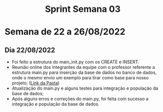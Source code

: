<h1 align="center"> Sprint Semana 03 </h1>

# Semana de 22 a 26/08/2022

##  Dia 22/08/2022
- Foi feito a estrutura do main_init.py com os CREATE e INSERT.
- Reunião online dos integrantes da equipe com o professor referente a estrutura main.py para inserção da base de dados no banco de dados, onde o mesmo envio um exemplo para tirar como base para nosso projeto; ([Link da Pasta](/Projeto/Testes/main-mysql3.py))
- Atualização do main.py e alguns testes para integração e população da base de dados;
- Após alguns erros e correções do main.py, foi feita com sucesso a integração e população da base de dados.